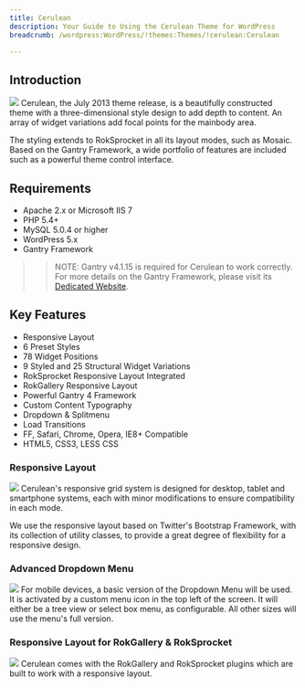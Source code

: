 ```yaml
---
title: Cerulean
description: Your Guide to Using the Cerulean Theme for WordPress
breadcrumb: /wordpress:WordPress/!themes:Themes/!cerulean:Cerulean

---
```


Introduction
-----
![][cerulean]
Cerulean, the July 2013 theme release, is a beautifully constructed theme with a three-dimensional style design to add depth to content. An array of widget variations add focal points for the mainbody area.

The styling extends to RokSprocket in all its layout modes, such as Mosaic. Based on the Gantry Framework, a wide portfolio of features are included such as a powerful theme control interface.

Requirements
-----
* Apache 2.x or Microsoft IIS 7
* PHP 5.4+
* MySQL 5.0.4 or higher
* WordPress 5.x
* Gantry Framework

>> NOTE: Gantry v4.1.15 is required for Cerulean to work correctly. For more details on the Gantry Framework, please visit its [Dedicated Website][gantry].

Key Features
-----
* Responsive Layout
* 6 Preset Styles
* 78 Widget Positions
* 9 Styled and 25 Structural Widget Variations
* RokSprocket Responsive Layout Integrated
* RokGallery Responsive Layout
* Powerful Gantry 4 Framework
* Custom Content Typography
* Dropdown & Splitmenu
* Load Transitions
* FF, Safari, Chrome, Opera, IE8+ Compatible
* HTML5, CSS3, LESS CSS

### Responsive Layout
![][responsive]
Cerulean's responsive grid system is designed for desktop, tablet and smartphone systems, each with minor modifications to ensure compatibility in each mode.

We use the responsive layout based on Twitter's Bootstrap Framework, with its collection of utility classes, to provide a great degree of flexibility for a responsive design.

### Advanced Dropdown Menu
![][dropdown]
For mobile devices, a basic version of the Dropdown Menu will be used. It is activated by a custom menu icon in the top left of the screen. It will either be a tree view or select box menu, as configurable. All other sizes will use the menu's full version.

### Responsive Layout for RokGallery & RokSprocket
![][sprocket]
Cerulean comes with the RokGallery and RokSprocket plugins which are built to work with a responsive layout.

[gantry]: http://gantry.org/
[gantry_install]: ../../start/gantry.md
[download]: http://www.rockettheme.com/wordpress-downloads/club/3516-Cerulean
[cerulean]: assets/cerulean2.jpeg
[responsive]: assets/responsive.jpg
[sprocket]: assets/roksprocket.jpg
[dropdown]: assets/dropdown.jpg